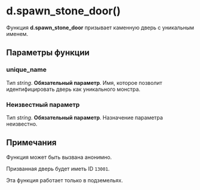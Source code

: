 # d.spawn_stone_door()
Функция **d.spawn_stone_door** призывает каменную дверь с уникальным именем.

## Параметры функции
### unique_name
Тип *string*. **Обязательный параметр**. Имя, которое позволит идентифицировать дверь как уникального монстра.

### Неизвестный параметр
Тип *string*. **Обязательный параметр**. Назначение параметра неизвестно. 

## Примечания
Функция может быть вызвана анонимно.

Призванная дверь будет иметь ID `13001`.

Эта функция работает только в подземельях.